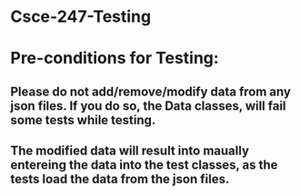 # Csce-247-Testing
# Pre-conditions for Testing:
## Please do not add/remove/modify data from any json files. If you do so, the Data classes, will fail some tests while testing.
## The modified data will result into maually entereing the data into the test classes, as the tests load the data from the json files.
